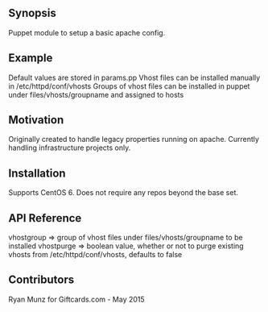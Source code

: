 ## Synopsis

Puppet module to setup a basic apache config.

## Example

Default values are stored in params.pp
Vhost files can be installed manually in /etc/httpd/conf/vhosts
Groups of vhost files can be installed in puppet under files/vhosts/groupname and assigned to hosts

## Motivation

Originally created to handle legacy properties running on apache. Currently handling infrastructure projects only.

## Installation

Supports CentOS 6. Does not require any repos beyond the base set.

## API Reference

vhostgroup => group of vhost files under files/vhosts/groupname to be installed
vhostpurge => boolean value, whether or not to purge existing vhosts from /etc/httpd/conf/vhosts, defaults to false

## Contributors

Ryan Munz for Giftcards.com - May 2015
